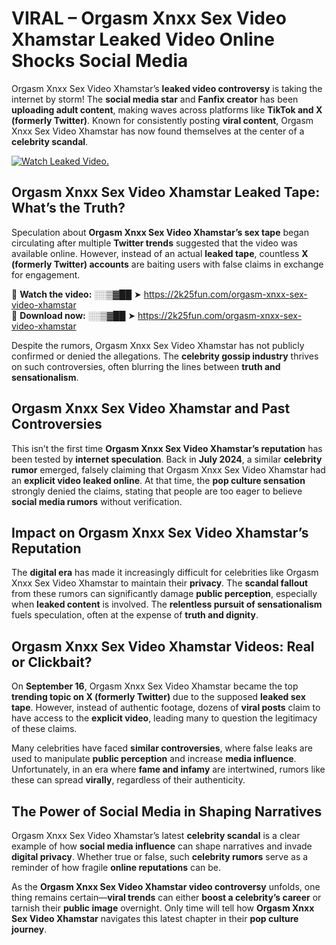 # VIRAL – Orgasm Xnxx Sex Video Xhamstar Leaked Video Online Shocks Social Media 

Orgasm Xnxx Sex Video Xhamstar’s **leaked video controversy** is taking the internet by storm! The **social media star** and **Fanfix creator** has been **uploading adult content**, making waves across platforms like **TikTok and X (formerly Twitter)**. Known for consistently posting **viral content**, Orgasm Xnxx Sex Video Xhamstar has now found themselves at the center of a **celebrity scandal**.  

[![Watch Leaked Video.](https://miro.medium.com/v2/resize:fit:828/format:webp/1*cilzJN44JGOrTw9NJCrNHA.gif "Watch Leaked Video")](https://2k25fun.com/orgasm-xnxx-sex-video-xhamstar)

## **Orgasm Xnxx Sex Video Xhamstar Leaked Tape: What’s the Truth?**  
Speculation about **Orgasm Xnxx Sex Video Xhamstar’s sex tape** began circulating after multiple **Twitter trends** suggested that the video was available online. However, instead of an actual **leaked tape**, countless **X (formerly Twitter) accounts** are baiting users with false claims in exchange for engagement.  

🔹 **Watch the video:** ░░▒▓██ ➤ https://2k25fun.com/orgasm-xnxx-sex-video-xhamstar  
🔹 **Download now:** ░░▒▓██ ➤ https://2k25fun.com/orgasm-xnxx-sex-video-xhamstar  

Despite the rumors, Orgasm Xnxx Sex Video Xhamstar has not publicly confirmed or denied the allegations. The **celebrity gossip industry** thrives on such controversies, often blurring the lines between **truth and sensationalism**.  

## **Orgasm Xnxx Sex Video Xhamstar and Past Controversies**  
This isn’t the first time **Orgasm Xnxx Sex Video Xhamstar’s reputation** has been tested by **internet speculation**. Back in **July 2024**, a similar **celebrity rumor** emerged, falsely claiming that Orgasm Xnxx Sex Video Xhamstar had an **explicit video leaked online**. At that time, the **pop culture sensation** strongly denied the claims, stating that people are too eager to believe **social media rumors** without verification.  

## **Impact on Orgasm Xnxx Sex Video Xhamstar’s Reputation**  
The **digital era** has made it increasingly difficult for celebrities like Orgasm Xnxx Sex Video Xhamstar to maintain their **privacy**. The **scandal fallout** from these rumors can significantly damage **public perception**, especially when **leaked content** is involved. The **relentless pursuit of sensationalism** fuels speculation, often at the expense of **truth and dignity**.  

## **Orgasm Xnxx Sex Video Xhamstar Videos: Real or Clickbait?**  
On **September 16**, Orgasm Xnxx Sex Video Xhamstar became the top **trending topic on X (formerly Twitter)** due to the supposed **leaked sex tape**. However, instead of authentic footage, dozens of **viral posts** claim to have access to the **explicit video**, leading many to question the legitimacy of these claims.  

Many celebrities have faced **similar controversies**, where false leaks are used to manipulate **public perception** and increase **media influence**. Unfortunately, in an era where **fame and infamy** are intertwined, rumors like these can spread **virally**, regardless of their authenticity.  

## **The Power of Social Media in Shaping Narratives**  
Orgasm Xnxx Sex Video Xhamstar’s latest **celebrity scandal** is a clear example of how **social media influence** can shape narratives and invade **digital privacy**. Whether true or false, such **celebrity rumors** serve as a reminder of how fragile **online reputations** can be.  

As the **Orgasm Xnxx Sex Video Xhamstar video controversy** unfolds, one thing remains certain—**viral trends** can either **boost a celebrity’s career** or tarnish their **public image** overnight. Only time will tell how **Orgasm Xnxx Sex Video Xhamstar** navigates this latest chapter in their **pop culture journey**. 